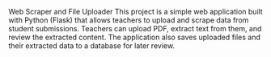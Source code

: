 Web Scraper and File Uploader
This project is a simple web application built with Python (Flask) that allows teachers to upload and scrape data from student submissions. Teachers can upload PDF, extract text from them, and review the extracted content. The application also saves uploaded files and their extracted data to a database for later review.

